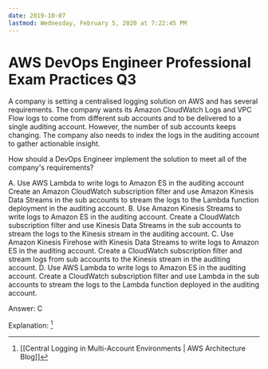 ```yaml
---
date: 2019-10-07
lastmod: Wednesday, February 5, 2020 at 7:22:45 PM
---
```

# AWS DevOps Engineer Professional Exam Practices Q3

A company is setting a centralised logging solution on AWS and has several requirements. The company wants its Amazon CloudWatch Logs and VPC Flow logs to come from different sub accounts and to be delivered to a single auditing account. However, the number of sub accounts keeps changing. The company also needs to index the logs in the auditing account to gather actionable insight.

How should a DevOps Engineer implement the solution to meet all of the company's requirements?


A. Use AWS Lambda to write logs to Amazon ES in the auditing account Create an Amazon CloudWatch subscription filter and use Amazon Kinesis Data Streams in the sub accounts to stream the logs to the Lambda function deployment in the auditing account.
B. Use Amazon Kinesis Streams to write logs to Amazon ES in the auditing account. Create a CloudWatch subscription filter and use Kinesis Data Streams in the sub accounts to stream the logs to the Kinesis stream in the auditing account.
C. Use Amazon Kinesis Firehose with Kinesis Data Streams to write logs to Amazon ES in the auditing account. Create a CloudWatch subscription filter and stream logs from sub accounts to the Kinesis stream in the auditing account.
D. Use AWS Lambda to write logs to Amazon ES in the auditing account. Create a CloudWatch subscription filter and use Lambda in the sub accounts to stream the logs to the Lambda function deployed in the auditing account.

Answer: C

Explanation: [^54A8F709430E]


[^54A8F709430E]: [[Central Logging in Multi-Account Environments | AWS Architecture Blog]]

